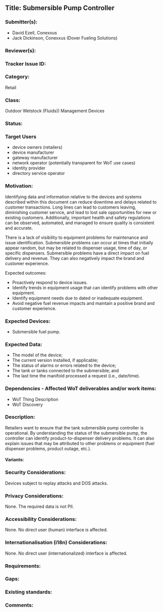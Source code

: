 ## Title: Submersible Pump Controller

### Submitter(s): 

- David Ezell, Conexxus
- Jack Dickinson, Conexxus (Dover Fueling Solutions)

### Reviewer(s):

### Tracker Issue ID:

### Category:

Retail

### Class: 

Outdoor Wetstock (Fluids)) Management Devices

### Status: 

### Target Users
- device owners (retailers)
- device manufacturer
- gateway manufacturer
- network operator (potentially transparent for WoT use cases)
- identity provider
- directory service operator

### Motivation:

Identifying data and information relative to the devices and systems described within this document can reduce downtime and delays related to customer transactions.   Long lines can lead to customers leaving, diminishing customer service, and lead to lost sale opportunities for new or existing customers.  Additionally, important health and safety regulations can be observed, automated, and managed to ensure quality is consistent and accurate.

There is a lack of visibility to equipment problems for maintenance and issue identification.  Submersible problems can occur at times that initially appear random, but may be related to dispenser usage, time of day, or specific dispensers.  Submersible problems have a direct impact on fuel delivery and revenue.  They can also negatively impact the brand and customer experience.

Expected outcomes:
- Proactively respond to device issues.
- Identify trends in equipment usage that can identify problems with other equipment.
- Identify equipment needs due to dated or inadequate equipment.
- Avoid negative fuel revenue impacts and maintain a positive brand and customer experience. 

### Expected Devices:

- Submersible fuel pump.

### Expected Data:

- The model of the device;
- The current version installed, if applicable;
- The status of alarms or errors related to the device;
- The tank or tanks connected to the submersible; and
- The last time the manifold processed a request (i.e., date/time).

### Dependencies - Affected WoT deliverables and/or work items:

- WoT Thing Description
- WoT Discovery

### Description:

Retailers want to ensure that the tank submersible pump controller is operational.  By understanding the status of the submersible pump, the controller can identify product-to-dispenser delivery problems.  It can also explain issues that may be attributed to other problems or equipment (fuel dispenser problems, product outage, etc.).

#### Variants:

### Security Considerations:

Devices subject to replay attacks and DOS attacks.

### Privacy Considerations:

None. The required data is not PII.

### Accessibility Considerations:

None. No direct user (human) interface is affected.

### Internationalisation (i18n) Considerations:

None.  No direct user (internationalized) interface is affected.

### Requirements:

### Gaps:

### Existing standards:

### Comments:


